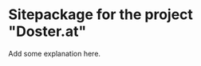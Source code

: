 Sitepackage for the project "Doster.at"
==============================================================

Add some explanation here.

